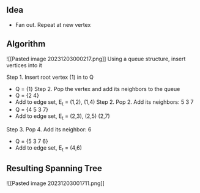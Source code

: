 ## Idea
- Fan out. Repeat at new vertex


## Algorithm
![[Pasted image 20231203000217.png]]
Using a queue structure, insert vertices into it

Step 1. Insert root vertex (1) in to Q
- Q = {1}
Step 2. Pop the vertex and add its neighbors to the queue
- Q = {2 4}
- Add to edge set, E<sub>t</sub> = (1,2), (1,4)
Step 2. Pop 2. Add its neighbors: 5 3 7
- Q = {4 5 3 7}
- Add to edge set, E<sub>t</sub> = (2,3), (2,5) (2,7)

Step 3. Pop 4. Add its neighbor: 6
- Q = {5 3 7 6}
- Add to edge set, E<sub>t</sub> = (4,6)


## Resulting Spanning Tree
![[Pasted image 20231203001711.png]]